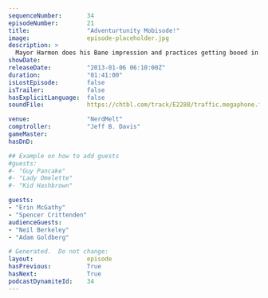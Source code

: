 ```yaml
---
sequenceNumber:       34
episodeNumber:        21
title:                "Adventurtunity Mobisode!"
image:                episode-placeholder.jpg
description: >
  Mayor Harmon does his Bane impression and practices getting booed in various cities for the upcoming tour. In D&D: the heroes finally encounter Sharpie's dad.
showDate:             
releaseDate:          "2013-01-06 06:10:00Z"
duration:             "01:41:00"
isLostEpisode:        false
isTrailer:            false
hasExplicitLanguage:  false
soundFile:            https://chtbl.com/track/E2288/traffic.megaphone.fm/STA5087783962.mp3?updated=1554322675

venue:                "NerdMelt"
comptroller:          "Jeff B. Davis"
gameMaster:           
hasDnD:               

## Example on how to add guests
#guests:
#- "Guy Pancake"
#- "Lady Omelette"
#- "Kid Hashbrown"

guests:
- "Erin McGathy"
- "Spencer Crittenden"
audienceGuests:
- "Neil Berkeley"
- "Adam Goldberg"

# Generated.  Do not change:
layout:               episode
hasPrevious:          True
hasNext:              True
podcastDynamiteId:    34
---
```

